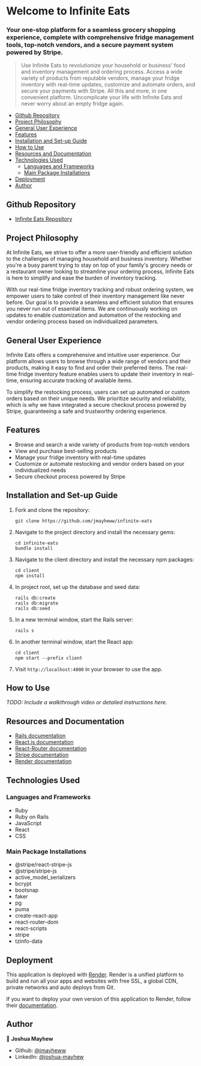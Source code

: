# Welcome to Infinite Eats

### Your one-stop platform for a seamless grocery shopping experience, complete with comprehensive fridge management tools, top-notch vendors, and a secure payment system powered by Stripe.

> Use Infinite Eats to revolutionize your household or business' food and inventory management and ordering process. Access a wide variety of products from reputable vendors, manage your fridge inventory with real-time updates, customize and automate orders, and secure your payments with Stripe. All this and more, in one convenient platform. Uncomplicate your life with Infinite Eats and never worry about an empty fridge again.

<!-- START doctoc generated TOC please keep comment here to allow auto update -->
<!-- DON'T EDIT THIS SECTION, INSTEAD RE-RUN doctoc TO UPDATE -->

- [Github Repository](#github-repository)
- [Project Philosophy](#project-philosophy)
- [General User Experience](#general-user-experience)
- [Features](#features)
- [Installation and Set-up Guide](#installation-and-set-up-guide)
- [How to Use](#how-to-use)
- [Resources and Documentation](#resources-and-documentation)
- [Technologies Used](#technologies-used)
  - [Languages and Frameworks](#languages-and-frameworks)
  - [Main Package Installations](#main-package-installations)
- [Deployment](#deployment)
- [Author](#author)

<!-- END doctoc generated TOC please keep comment here to allow auto update -->

## Github Repository

- [Infinite Eats Repository](https://github.com/jmayheww/infinite-eats)

## Project Philosophy

At Infinite Eats, we strive to offer a more user-friendly and efficient solution to the challenges of managing household and business inventory. Whether you're a busy parent trying to stay on top of your family's grocery needs or a restaurant owner looking to streamline your ordering process, Infinite Eats is here to simplify and ease the burden of inventory tracking.

With our real-time fridge inventory tracking and robust ordering system, we empower users to take control of their inventory management like never before. Our goal is to provide a seamless and efficient solution that ensures you never run out of essential items. We are continuously working on updates to enable customization and automation of the restocking and vendor ordering process based on individualized parameters.

## General User Experience

Infinite Eats offers a comprehensive and intuitive user experience. Our platform allows users to browse through a wide range of vendors and their products, making it easy to find and order their preferred items. The real-time fridge inventory feature enables users to update their inventory in real-time, ensuring accurate tracking of available items.

To simplify the restocking process, users can set up automated or custom orders based on their unique needs. We prioritize security and reliability, which is why we have integrated a secure checkout process powered by Stripe, guaranteeing a safe and trustworthy ordering experience.

## Features

- Browse and search a wide variety of products from top-notch vendors
- View and purchase best-selling products
- Manage your fridge inventory with real-time updates
- Customize or automate restocking and vendor orders based on your individualized needs
- Secure checkout process powered by Stripe

## Installation and Set-up Guide

1. Fork and clone the repository:

   ```
   git clone https://github.com/jmayheww/infinite-eats
   ```

2. Navigate to the project directory and install the necessary gems:

   ```
   cd infinite-eats
   bundle install
   ```

3. Navigate to the client directory and install the necessary npm packages:

   ```
   cd client
   npm install
   ```

4. In project root, set up the database and seed data:

   ```
   rails db:create
   rails db:migrate
   rails db:seed
   ```

5. In a new terminal window, start the Rails server:

   ```
   rails s
   ```

6. In another terminal window, start the React app:

   ```
   cd client
   npm start --prefix client
   ```

7. Visit `http://localhost:4000` in your browser to use the app.

## How to Use

_TODO: Include a walkthrough video or detailed instructions here._

## Resources and Documentation

- [Rails documentation](https://guides.rubyonrails.org/)
- [React.js documentation](https://reactjs.org/docs/getting-started.html)
- [React-Router documentation](https://reactrouter.com/)
- [Stripe documentation](https://stripe.com/docs/api)
- [Render documentation](https://render.com/docs)

## Technologies Used

### Languages and Frameworks

- Ruby
- Ruby on Rails
- JavaScript
- React
- CSS

### Main Package Installations

- @stripe/react-stripe-js
- @stripe/stripe-js
- active_model_serializers
- bcrypt
- bootsnap
- faker
- pg
- puma
- create-react-app
- react-router-dom
- react-scripts
- stripe
- tzinfo-data

## Deployment

This application is deployed with [Render](https://render.com). Render is a unified platform to build and run all your apps and websites with free SSL, a global CDN, private networks and auto deploys from Git.

If you want to deploy your own version of this application to Render, follow their [documentation](https://render.com/docs).

## Author

👤 **Joshua Mayhew**

- Github: [@jmayheww](https://github.com/jmayheww)
- LinkedIn: [@joshua-mayhew](https://www.linkedin.com/in/joshua-mayhew-28883a89/)
